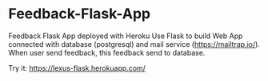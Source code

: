 # Feedback-Flask-App
Feedback Flask App deployed with Heroku
Use Flask to build Web App connected with database (postgresql) and mail service (https://mailtrap.io/). 
When user send feedback, this feedback send to database. 

Try it: https://lexus-flask.herokuapp.com/
